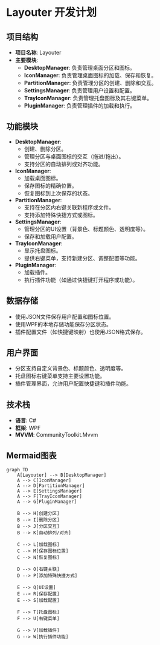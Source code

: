 ﻿# Layouter 开发计划

## 项目结构
- **项目名称**: Layouter
- **主要模块**:
  - **DesktopManager**: 负责管理桌面分区和图标。
  - **IconManager**: 负责管理桌面图标的加载、保存和恢复。
  - **PartitionManager**: 负责管理分区的创建、删除和交互。
  - **SettingsManager**: 负责管理用户设置和配置。
  - **TrayIconManager**: 负责管理托盘图标及其右键菜单。
  - **PluginManager**: 负责管理插件的加载和执行。

## 功能模块
- **DesktopManager**:
  - 创建、删除分区。
  - 管理分区与桌面图标的交互（拖进/拖出）。
  - 支持分区的自动排列或对齐功能。
- **IconManager**:
  - 加载桌面图标。
  - 保存图标的精确位置。
  - 恢复图标到上次保存的状态。
- **PartitionManager**:
  - 支持在分区内右键关联新程序或文件。
  - 支持添加特殊快捷方式或图标。
- **SettingsManager**:
  - 管理分区的UI设置（背景色、标题颜色、透明度等）。
  - 保存和加载用户配置。
- **TrayIconManager**:
  - 显示托盘图标。
  - 提供右键菜单，支持新建分区、调整配置等功能。
- **PluginManager**:
  - 加载插件。
  - 执行插件功能（如通过快捷键打开程序或功能）。

## 数据存储
- 使用JSON文件保存用户配置和图标位置。
- 使用WPF的本地存储功能保存分区状态。
- 插件配置文件（如快捷键映射）也使用JSON格式保存。

## 用户界面
- 分区支持自定义背景色、标题颜色、透明度等。
- 托盘图标右键菜单支持主要设置功能。
- 插件管理界面，允许用户配置快捷键和插件功能。

## 技术栈
- **语言**: C#
- **框架**: WPF
- **MVVM**: CommunityToolkit.Mvvm

## Mermaid图表

```mermaid
graph TD
    A[Layouter] --> B[DesktopManager]
    A --> C[IconManager]
    A --> D[PartitionManager]
    A --> E[SettingsManager]
    A --> F[TrayIconManager]
    A --> G[PluginManager]
    
    B --> H[创建分区]
    B --> I[删除分区]
    B --> J[分区交互]
    B --> K[自动排列/对齐]
    
    C --> L[加载图标]
    C --> M[保存图标位置]
    C --> N[恢复图标]
    
    D --> O[右键关联]
    D --> P[添加特殊快捷方式]
    
    E --> Q[UI设置]
    E --> R[保存配置]
    E --> S[加载配置]
    
    F --> T[托盘图标]
    F --> U[右键菜单]
    
    G --> V[加载插件]
    G --> W[执行插件功能]